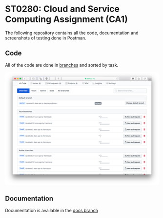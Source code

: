 # ST0280: Cloud and Service Computing Assignment (CA1)

The following repository contains all the code, documentation and screenshots of testing done in Postman.

## Code

All of the code are done in [branches](https://github.com/francisyzy/CSCAssignment/branches) and sorted by task.

![Branches](Pictures/Branches.png)

## Documentation

Documentation is available in the [docs branch](https://github.com/francisyzy/CSCAssignment/tree/Docs)